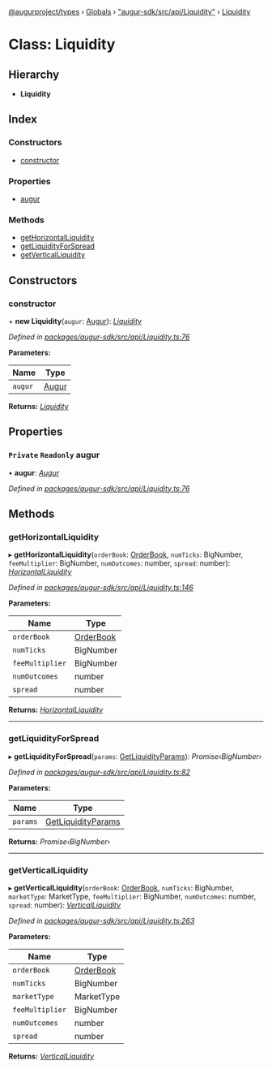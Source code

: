 [@augurproject/types](../README.md) › [Globals](../globals.md) › ["augur-sdk/src/api/Liquidity"](../modules/_augur_sdk_src_api_liquidity_.md) › [Liquidity](_augur_sdk_src_api_liquidity_.liquidity.md)

# Class: Liquidity

## Hierarchy

* **Liquidity**

## Index

### Constructors

* [constructor](_augur_sdk_src_api_liquidity_.liquidity.md#constructor)

### Properties

* [augur](_augur_sdk_src_api_liquidity_.liquidity.md#private-readonly-augur)

### Methods

* [getHorizontalLiquidity](_augur_sdk_src_api_liquidity_.liquidity.md#gethorizontalliquidity)
* [getLiquidityForSpread](_augur_sdk_src_api_liquidity_.liquidity.md#getliquidityforspread)
* [getVerticalLiquidity](_augur_sdk_src_api_liquidity_.liquidity.md#getverticalliquidity)

## Constructors

###  constructor

\+ **new Liquidity**(`augur`: [Augur](_augur_sdk_src_augur_.augur.md)): *[Liquidity](_augur_sdk_src_api_liquidity_.liquidity.md)*

*Defined in [packages/augur-sdk/src/api/Liquidity.ts:76](https://github.com/AugurProject/augur/blob/88b6e76efb/packages/augur-sdk/src/api/Liquidity.ts#L76)*

**Parameters:**

Name | Type |
------ | ------ |
`augur` | [Augur](_augur_sdk_src_augur_.augur.md) |

**Returns:** *[Liquidity](_augur_sdk_src_api_liquidity_.liquidity.md)*

## Properties

### `Private` `Readonly` augur

• **augur**: *[Augur](_augur_sdk_src_augur_.augur.md)*

*Defined in [packages/augur-sdk/src/api/Liquidity.ts:76](https://github.com/AugurProject/augur/blob/88b6e76efb/packages/augur-sdk/src/api/Liquidity.ts#L76)*

## Methods

###  getHorizontalLiquidity

▸ **getHorizontalLiquidity**(`orderBook`: [OrderBook](../interfaces/_augur_sdk_src_api_liquidity_.orderbook.md), `numTicks`: BigNumber, `feeMultiplier`: BigNumber, `numOutcomes`: number, `spread`: number): *[HorizontalLiquidity](../interfaces/_augur_sdk_src_api_liquidity_.horizontalliquidity.md)*

*Defined in [packages/augur-sdk/src/api/Liquidity.ts:146](https://github.com/AugurProject/augur/blob/88b6e76efb/packages/augur-sdk/src/api/Liquidity.ts#L146)*

**Parameters:**

Name | Type |
------ | ------ |
`orderBook` | [OrderBook](../interfaces/_augur_sdk_src_api_liquidity_.orderbook.md) |
`numTicks` | BigNumber |
`feeMultiplier` | BigNumber |
`numOutcomes` | number |
`spread` | number |

**Returns:** *[HorizontalLiquidity](../interfaces/_augur_sdk_src_api_liquidity_.horizontalliquidity.md)*

___

###  getLiquidityForSpread

▸ **getLiquidityForSpread**(`params`: [GetLiquidityParams](../interfaces/_augur_sdk_src_api_liquidity_.getliquidityparams.md)): *Promise‹BigNumber›*

*Defined in [packages/augur-sdk/src/api/Liquidity.ts:82](https://github.com/AugurProject/augur/blob/88b6e76efb/packages/augur-sdk/src/api/Liquidity.ts#L82)*

**Parameters:**

Name | Type |
------ | ------ |
`params` | [GetLiquidityParams](../interfaces/_augur_sdk_src_api_liquidity_.getliquidityparams.md) |

**Returns:** *Promise‹BigNumber›*

___

###  getVerticalLiquidity

▸ **getVerticalLiquidity**(`orderBook`: [OrderBook](../interfaces/_augur_sdk_src_api_liquidity_.orderbook.md), `numTicks`: BigNumber, `marketType`: MarketType, `feeMultiplier`: BigNumber, `numOutcomes`: number, `spread`: number): *[VerticalLiquidity](../interfaces/_augur_sdk_src_api_liquidity_.verticalliquidity.md)*

*Defined in [packages/augur-sdk/src/api/Liquidity.ts:263](https://github.com/AugurProject/augur/blob/88b6e76efb/packages/augur-sdk/src/api/Liquidity.ts#L263)*

**Parameters:**

Name | Type |
------ | ------ |
`orderBook` | [OrderBook](../interfaces/_augur_sdk_src_api_liquidity_.orderbook.md) |
`numTicks` | BigNumber |
`marketType` | MarketType |
`feeMultiplier` | BigNumber |
`numOutcomes` | number |
`spread` | number |

**Returns:** *[VerticalLiquidity](../interfaces/_augur_sdk_src_api_liquidity_.verticalliquidity.md)*
